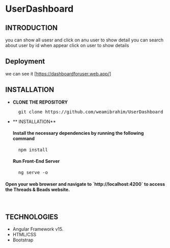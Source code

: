 # UserDashboard

## **INTRODUCTION**

you can show all usesr and click on anu user to show detail 
you can search about user by id when appear click on user to show details



## **Deployment**
we can see it [https://dashboardforuser.web.app/]




## **INSTALLATION**

- **CLONE THE REPOSITORY**
  <pre>
    git clone https://github.com/weamibrahim/UserDashboard
  </pre>

- ** INSTALLATION**
  

  <h4>Install the necessary dependencies by running the following command</h4>
  <pre>
    npm install
  </pre>

  <h4>Run Front-End Server</h4>
  <pre>
    ng serve -o
  </pre>

<h4>Open your web browser and navigate to `http://localhost:4200` to access the Threads & Beads website.</h4><br>


## **TECHNOLOGIES**

- Angular Framework v15.
- HTML/CSS
- Bootstrap

<br>
